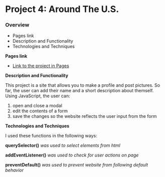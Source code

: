 # Project 4: Around The U.S.

### Overview

- Pages link
- Description and Functionality
- Technologies and Techniques

**Pages link**

- [Link to the project in Pages](https://thinklikeadesigner.github.io/web_project_4/)

**Description and Functionality**

This project is a site that allows you to make a profile and post pictures. So far, the user can add their name and a short description about themself. Using JavaScript, the user can:

1. open and close a modal
2. edit the contents of a form
3. save the changes so the website reflects the user input from the form

**Technologies and Techniques**

I used these functions in the following ways:


**querySelector()** *was used to select elements from html*

**addEventListener()** *was used to check for user actions on page*

**preventDefault()** *was used to prevent website from following default behavior*

